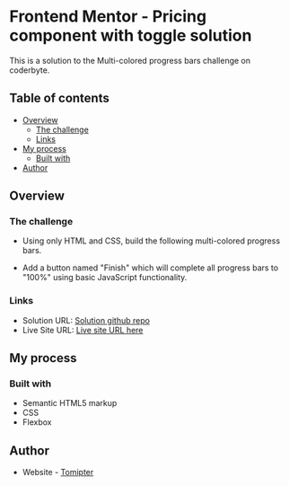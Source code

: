 # Frontend Mentor - Pricing component with toggle solution

This is a solution to the Multi-colored progress bars challenge on coderbyte.

## Table of contents

- [Overview](#overview)
  - [The challenge](#the-challenge)
  - [Links](#links)
- [My process](#my-process)
  - [Built with](#built-with)
- [Author](#author)

## Overview

### The challenge

- Using only HTML and CSS, build the following multi-colored progress bars.

- Add a button named "Finish" which will complete all progress bars to "100%" using basic JavaScript functionality.

### Links

- Solution URL: [Solution github repo](https://github.com/Tomi-pter/progress-bars.git)
- Live Site URL: [Live site URL here](https://tomi-pricing-toggle.netlify.app/)

## My process

### Built with

- Semantic HTML5 markup
- CSS
- Flexbox

## Author

- Website - [Tomipter](https://tomipter.com)
